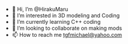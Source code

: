 - 👋 Hi, I’m @HirakuMaru
- 👀 I’m interested in 3D modeling and Coding
- 🌱 I’m currently learning C++ coding
- 💞️ I’m looking to collaborate on making mods
- 📫 How to reach me tgfmichael@yahoo.com

<!---
HirakuMaru/HirakuMaru is a ✨ special ✨ repository because its `README.md` (this file) appears on your GitHub profile.
You can click the Preview link to take a look at your changes.
--->
